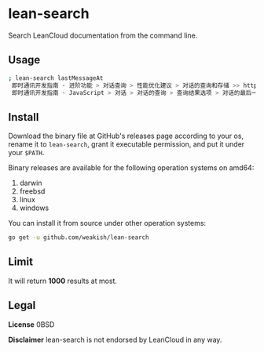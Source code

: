 # lean-search

Search LeanCloud documentation from the command line.

## Usage

```sh
; lean-search lastMessageAt
 即时通讯开发指南 · 进阶功能 > 对话查询 > 性能优化建议 > 对话的查询和存储 >> https://leancloud.cn/docs/realtime-guide-intermediate.html#hash-135440353
 即时通讯开发指南 · JavaScript > 对话 > 对话的查询 > 查询结果选项 > 对话的最后一条消息 >> https://leancloud.cn/docs/realtime_guide-js.html#hash1769400086
```

## Install

Download the binary file at GitHub's releases page according to your os,
rename it to `lean-search`,
grant it executable permission,
and put it under your `$PATH`.

Binary releases are available for the following operation systems on amd64:

1. darwin
2. freebsd
3. linux
4. windows

You can install it from source under other operation systems:

```sh
go get -u github.com/weakish/lean-search
```

## Limit

It will return **1000** results at most.

## Legal

**License** 0BSD

**Disclaimer** lean-search is not endorsed by LeanCloud in any way.



